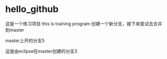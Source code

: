 # hello_github
这是一个练习项目 this is training program
创建一个新分支，接下来尝试去合并到master

master上开的分支5

这是由eclipse在master创建的分支3
